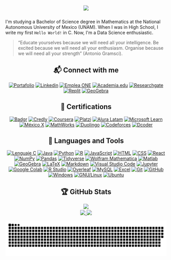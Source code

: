 <h1 align = "center">
    <a href = "https://github.com/SoyFabianRG">
        <img src="https://readme-typing-svg.herokuapp.com?font=JetBrains+Mono&weight=900&size=30&duration=4000&pause=1000&color=FFFFFF&center=true&vCenter=true&width=650&height=90&lines=Hello+World!+I'm+Fabian">
    </a>
</h1>

I'm studying a Bachelor of Science degree in Mathematics at the National Autonomous University of Mexico (UNAM). When I was in High School, I write my first `Hello World!` in C. Now, I'm a Data Science enthusiastic.

> “Educate yourselves because we will need all your intelligence. Be excited because we will need all your enthusiasm. Organise because we will need all your strength” (Antonio Gramsci).

<div align = "center">

## :mailbox_with_mail: Connect with me

[![Portafolio](https://img.shields.io/badge/Github_Pages-222222?style=for-the-badge&logo=githubpages&logoColor=white)](https://soyfabianrg.github.io)
[![Linkedin](https://img.shields.io/badge/Linkedin-0A66C2?style=for-the-badge&logo=linkedin&logoColor=white)](https://www.linkedin.com/in/soyfabianrg)
[![Emplea ONE](https://img.shields.io/badge/Emplea_ONE-082B58?style=for-the-badge)](https://app.aluracursos.com/emprega-one/profile/soyfabianrg)
[![Academia.edu](https://img.shields.io/badge/Academia.edu-41454A?style=for-the-badge&logo=academia&logoColor=white)](https://unam.academia.edu/SoyFabianRG)
[![Researchgate](https://img.shields.io/badge/Researchgate-00CCBB?style=for-the-badge&logo=researchgate&logoColor=white)](https://www.researchgate.net/profile/Fabian-Rios-Gil-2)
[![Replit](https://img.shields.io/badge/Replit-F26207?style=for-the-badge&logo=replit&logoColor=white)](https://replit.com/@SoyFabianRG)
[![GeoGebra](https://img.shields.io/badge/Geogebra-6557d2?style=for-the-badge)](https://www.geogebra.org/u/soyfabianrg)

## :school_satchel: Certifications
 
[![Badgr](https://img.shields.io/badge/Badgr-282C4C?style=for-the-badge&logo=badgr&logoColor=white)](https://api.badgr.io/public/collections/82009f34774d4d0a9ad2e9894f4d6fea)
[![Credly](https://img.shields.io/badge/Credly-FF6B00?style=for-the-badge&logo=credly&logoColor=white)](https://www.credly.com/users/soyfabianrg)
[![Coursera](https://img.shields.io/badge/Coursera-0056D2?style=for-the-badge&logo=coursera&logoColor=white)](https://www.coursera.org/user/c10a888a8725cca7da1542d8559964eb)
[![Platzi](https://img.shields.io/badge/Platzi-98CA3F?style=for-the-badge&logo=platzi&logoColor=white)](https://platzi.com/p/SoyFabianRG)
[![Alura Latam](https://img.shields.io/badge/Alura_Latam-082B58?style=for-the-badge)](https://app.aluracursos.com/user/soyfabianrg)
[![Microsoft Learn](https://img.shields.io/badge/Microsoft_Learn-5E5E5E?style=for-the-badge&logo=microsoft&logoColor=white)](https://docs.microsoft.com/es-mx/users/soyfabianrg)
[![México X](https://img.shields.io/badge/México_X-18384E?style=for-the-badge)](https://mexicox.gob.mx/u/SoyFabianRG)
[![MathWorks](https://img.shields.io/badge/MathWorks-Bf4A06?style=for-the-badge)](https://la.mathworks.com/matlabcentral/profile/authors/21447057)
[![Duolingo](https://img.shields.io/badge/Duolingo-58CC02?style=for-the-badge&logo=duolingo&logoColor=white)](https://www.duolingo.com/profile/SoyFabianRG)
[![Codeforces](https://img.shields.io/badge/Codeforces-1F8ACB?style=for-the-badge&logo=codeforces&logoColor=white)](https://codeforces.com/profile/SoyFabianRG)
[![Dcoder](https://img.shields.io/badge/Dcoder-000000?style=for-the-badge)](https://code.dcoder.tech/profile/soyfabianrg)

## :wrench: Languages and Tools

[![Lenguaje C](https://img.shields.io/badge/C-A8B9CC?style=for-the-badge&logo=c&logoColor=white)](https://www.w3schools.com/c)
[![Java](https://img.shields.io/badge/Java-007396?style=for-the-badge&logo=oracle&logoColor=white)](https://www.java.com/es)
[![Python](https://img.shields.io/badge/Python-3776AB?style=for-the-badge&logo=python&logoColor=white)](https://www.python.org)
[![R](https://img.shields.io/badge/R-276DC3?style=for-the-badge&logo=r&logoColor=white)](https://www.r-project.org)
[![JavaScript](https://img.shields.io/badge/JavaScript-323330?style=for-the-badge&logo=javascript&logoColor=F7DF1E)](https://developer.mozilla.org/en-US/docs/web/javascript)
[![HTML](https://img.shields.io/badge/Html5-E34F26?style=for-the-badge&logo=html5&logoColor=white)](https://www.w3.org/html)
[![CSS](https://img.shields.io/badge/Css3-1572B6?style=for-the-badge&logo=css3&logoColor=white)](https://www.w3.org/Style/CSS)
[![React](https://img.shields.io/badge/React.js-20232A?style=for-the-badge&logo=react&logoColor=61DAFB)](https://reactjs.org)
[![NumPy](https://img.shields.io/badge/numpy-013243?style=for-the-badge&logo=numpy&logoColor=white)](https://numpy.org)
[![Pandas](https://img.shields.io/badge/Pandas-150458?style=for-the-badge&logo=pandas&logoColor=white)](https://pandas.pydata.org)
[![Tidyverse](https://img.shields.io/badge/Tidyverse-1A162D?style=for-the-badge&logo=tidyverse&logoColor=white)](https://www.tidyverse.org)
[![Wolfram Mathematica](https://img.shields.io/badge/Wolfram_Mathematica-DD1100?style=for-the-badge&logo=wolframmathematica&logoColor=white)](https://www.wolfram.com/mathematica)
[![Matlab](https://img.shields.io/badge/Matlab-Bf4A06?style=for-the-badge)](https://www.mathworks.com/products/matlab.html)
[![GeoGebra](https://img.shields.io/badge/Geogebra-6557d2?style=for-the-badge)](https://www.geogebra.org/)
[![LaTeX](https://img.shields.io/badge/Latex-008080?style=for-the-badge&logo=latex&logoColor=white)](https://www.latex-project.org)
[![Markdown](https://img.shields.io/badge/Markdown-000000?style=for-the-badge&logo=markdown&logoColor=white)](https://www.w3schools.io/file/markdown-introduction)
[![Visual Studio Code](https://img.shields.io/badge/Visual_Studio_Code-007ACC?style=for-the-badge&logo=visualstudiocode&logoColor=white)](https://code.visualstudio.com)
[![Jupyter](https://img.shields.io/badge/Jupyter-F37626?style=for-the-badge&logo=jupyter&logoColor=white)](https://jupyter.org)
[![Google Colab](https://img.shields.io/badge/Google_Colab-F9AB00?style=for-the-badge&logo=googlecolab&logoColor=white)](https://colab.research.google.com)
[![R Studio](https://img.shields.io/badge/R_Studio-75AADB?style=for-the-badge&logo=rstudio&logoColor=white)](https://www.rstudio.com)
[![Overleaf](https://img.shields.io/badge/Overleaf-47A141?style=for-the-badge&logo=overleaf&logoColor=white)](https://www.overleaf.com/)
[![MySQL](https://img.shields.io/badge/MySQL-4479A1?style=for-the-badge&logo=mysql&logoColor=white)](https://www.mysql.com)
[![Excel](https://img.shields.io/badge/Excel-217346?style=for-the-badge&logo=microsoftexcel&logoColor=white)](https://www.microsoft.com/es-mx/microsoft-365/excel")
[![Git](https://img.shields.io/badge/Git-F05032?style=for-the-badge&logo=git&logoColor=white)](https://git-scm.com)
[![GitHub](https://img.shields.io/badge/GitHub-181717?style=for-the-badge&logo=github&logoColor=white)](https://github.com)
[![Windows](https://img.shields.io/badge/Windows-0078D6?style=for-the-badge&logo=windows&logoColor=white)](https://www.microsoft.com/es-xl/windows)
[![GNU/Linux](https://img.shields.io/badge/GNU/Linux-FCC624?style=for-the-badge&logo=linux&logoColor=black)](https://www.gnu.org)
[![Ubuntu](https://img.shields.io/badge/Ubuntu-E95420?style=for-the-badge&logo=ubuntu&logoColor=white)](https://ubuntu.com)

<!-- [![NPM](https://img.shields.io/badge/NPM-CB3837?style=for-the-badge&logo=npm&logoColor=white)](https://www.npmjs.com)
[![Webpack](https://img.shields.io/badge/WEBPACK-8DD6F9?style=for-the-badge&logo=webpack&logoColor=white)](https://webpack.js.org) -->

## :trophy: GitHub Stats

<div width = "100%">
    <a href = "https://github.com/SoyFabianRG">
        <img height = "150em" src = "https://streak-stats.demolab.com/?user=SoyFabianRG&theme=github-dark-blue">
    </a>
 </div>
 
<div width = "100%">
    <a href = "https://github.com/SoyFabianRG">
        <img height = "150em" src = "https://github-readme-stats.vercel.app/api?username=SoyFabianRG&theme=github_dark&show_icons=true">
        <img height = "150em" src = "https://github-readme-stats.vercel.app/api/top-langs/?username=SoyFabianRG&theme=github_dark&layout=compact&langs_count=10">
    </a>
 </div>    
    
[![Snake](https://github.com/SoyFabianRG/SoyFabianRG/raw/output/github-contribution-grid-snake.svg)](https://github.com/SoyFabianRG)

</div>
